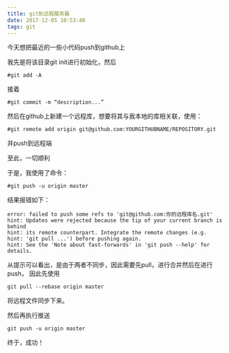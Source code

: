 ```yaml
---
title: git到远程服务器
date: 2017-12-05 10:53:48
tags: git
---
```

今天想把最近的一些小代码push到github上

我先是将该目录git init进行初始化，然后

	#git add -A 
<!-- more -->
接着

	#git commit -m “description...”
然后在github上新建一个远程库，想要将其与我本地的库相关联，使用：

	#git remote add origin git@github.com:YOURGITHUBNAME/REPOSITORY.git
并push到远程端

至此，一切顺利

于是，我使用了命令：

	#git push -u origin master
结果报错如下：

	error: failed to push some refs to 'git@github.com:你的远程库名.git'
	hint: Updates were rejected because the tip of your current branch is behind
	hint: its remote counterpart. Integrate the remote changes (e.g.
	hint: 'git pull ...') before pushing again.
	hint: See the 'Note about fast-forwards' in 'git push --help' for details.
从提示可以看出，是由于两者不同步，因此需要先pull，进行合并然后在进行push，
因此先使用

	git pull --rebase origin master
将远程文件同步下来。

然后再执行推送

	git push -u origin master
终于，成功！